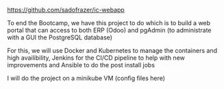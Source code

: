 https://github.com/sadofrazer/ic-webapp

To end the Bootcamp, we have this project to do which is to build a web portal that can access to both ERP (Odoo) and pgAdmin (to administrate with a GUI the PostgreSQL database)

For this, we will use Docker and Kubernetes to manage the containers and high availibility, Jenkins for the CI/CD pipeline to help with new improvements and Ansible to do the post install jobs

I will do the project on a minikube VM (config files here)